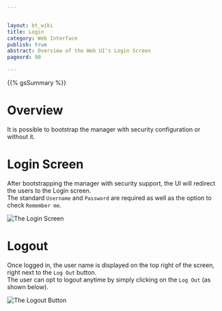 ```yaml
---


layout: bt_wiki
title: Login
category: Web Interface
publish: true
abstract: Overview of the Web UI's Login Screen
pageord: 90

---
```




{{% gsSummary %}}

# Overview
It is possible to bootstrap the manager with security configuration or without it.

# Login Screen
After bootstrapping the manager with security support, the UI will redirect the users to the Login screen.<br>
The standard `Username` and `Password` are required as well as the option to check `Remember me`. <br>

![The Login Screen](/guide/images/ui/ui-login-screen.png)

# Logout
Once logged in, the user name is displayed on the top right of the screen, right next to the `Log Out` button. <br>
The user can opt to logout anytime by simply clicking on the `Log Out` (as shown below). <br>

![The Logout Button](/guide/images/ui/ui-logout-button.png)